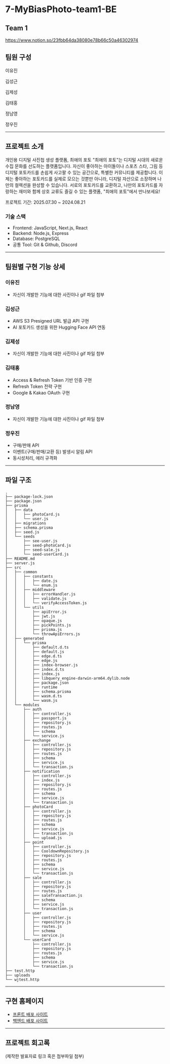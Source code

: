 # 7-MyBiasPhoto-team1-BE

## Team 1

https://www.notion.so/23fbb64da38080e78b66c50a46302974

## 팀원 구성

이유진

김성근

김제성

김태홍

정남영

정우진

---

## 프로젝트 소개

개인용 디지털 사진첩 생성 플랫폼, 최애의 포토
"최애의 포토"는 디지털 시대의 새로운 수집 문화를 선도하는 플랫폼입니다. 자신이 좋아하는 아이돌이나 스포츠 스타, 그림 등 디지털 포토카드를 손쉽게 사고팔 수 있는 공간으로,
특별한 커뮤니티를 제공합니다. 이제는 좋아하는 포토카드를 실제로 모으는 것뿐만 아니라, 디지털 자산으로 소장하며 나만의 컬렉션을 완성할 수 있습니다. 서로의 포토카드를 교환하고,
나만의 포토카드를 자랑하는 재미와 함께 상호 교류도 즐길 수 있는 플랫폼, "최애의 포토"에서 만나보세요!

프로젝트 기간: 2025.07.30 ~ 2024.08.21

### 기술 스택
- Frontend: JavaScript, Next.js, React
- Backend: Node.js, Express
- Database: PostgreSQL
- 공통 Tool: Git & Github, Discord

---

## 팀원별 구현 기능 상세

### 이유진

- 자신이 개발한 기능에 대한 사진이나 gif 파일 첨부

### 김성근

- AWS S3 Presigned URL 발급 API 구현
- AI 포토카드 생성을 위한 Hugging Face API 연동

### 김제성

- 자신이 개발한 기능에 대한 사진이나 gif 파일 첨부

### 김태홍

- Access & Refresh Token 기반 인증 구현
- Refresh Token 전략 구현
- Google & Kakao OAuth 구현

### 정남영

- 자신이 개발한 기능에 대한 사진이나 gif 파일 첨부

### 정우진

- 구매/판매 API
- 이벤트(구매/판매/교환 등) 발생시 알림 API
- 동시성처리, 에러 규격화

---

## 파일 구조
```
.
├── package-lock.json
├── package.json
├── prisma
│   ├── data
│   │   ├── photoCard.js
│   │   └── user.js
│   ├── migrations
│   ├── schema.prisma
│   ├── seed.js
│   └── seeds
│       ├── see-user.js
│       ├── seed-photoCard.js
│       ├── seed-sale.js
│       └── seed-userCard.js
├── README.md
├── server.js
├── src
│   ├── common
│   │   ├── constants
│   │   │   ├── date.js
│   │   │   └── enum.js
│   │   ├── middleware
│   │   │   ├── errorHandler.js
│   │   │   ├── validate.js
│   │   │   └── verifyAccessToken.js
│   │   └── utils
│   │       ├── apiError.js
│   │       ├── jwt.js
│   │       ├── opaque.js
│   │       ├── pickPoints.js
│   │       ├── prisma.js
│   │       └── throwApiErrors.js
│   ├── generated
│   │   └── prisma
│   │       ├── default.d.ts
│   │       ├── default.js
│   │       ├── edge.d.ts
│   │       ├── edge.js
│   │       ├── index-browser.js
│   │       ├── index.d.ts
│   │       ├── index.js
│   │       ├── libquery_engine-darwin-arm64.dylib.node
│   │       ├── package.json
│   │       ├── runtime
│   │       ├── schema.prisma
│   │       ├── wasm.d.ts
│   │       └── wasm.js
│   └── modules
│       ├── auth
│       │   ├── controller.js
│       │   ├── passport.js
│       │   ├── repository.js
│       │   ├── routes.js
│       │   ├── schema
│       │   └── service.js
│       ├── exchange
│       │   ├── controller.js
│       │   ├── repository.js
│       │   ├── routes.js
│       │   ├── schema
│       │   ├── service.js
│       │   └── transaction.js
│       ├── notification
│       │   ├── controller.js
│       │   ├── index.js
│       │   ├── repository.js
│       │   ├── routes.js
│       │   ├── schema
│       │   ├── service.js
│       │   └── transaction.js
│       ├── photoCard
│       │   ├── controller.js
│       │   ├── repository.js
│       │   ├── routes.js
│       │   ├── schema
│       │   ├── service.js
│       │   ├── transaction.js
│       │   └── upload.js
│       ├── point
│       │   ├── controller.js
│       │   ├── CooldownRepository.js
│       │   ├── repository.js
│       │   ├── routes.js
│       │   ├── schema
│       │   ├── service.js
│       │   └── transaction.js
│       ├── sale
│       │   ├── controller.js
│       │   ├── repository.js
│       │   ├── routes.js
│       │   ├── saleTransaction.js
│       │   ├── schema
│       │   ├── service.js
│       │   └── transaction.js
│       ├── user
│       │   ├── controller.js
│       │   ├── repository.js
│       │   ├── routes.js
│       │   ├── schema
│       │   └── service.js
│       └── userCard
│           ├── controller.js
│           ├── repository.js
│           ├── routes.js
│           ├── schema
│           ├── service.js
│           └── transaction.js
├── test.http
├── uploads
└── wjtest.http
```
---

## 구현 홈페이지

- [프론트 배포 사이트](https://7-my-bias-photo-team1-fe-theta.vercel.app)
- [백엔드 배포 사이트](https://7-mybiasphoto-team1-be-production.up.railway.app)

---

## 프로젝트 회고록

(제작한 발표자료 링크 혹은 첨부파일 첨부)
